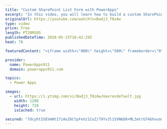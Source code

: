```yaml
---
title: "Custom SharePoint List Form with PowerApps"
excerpt: "In this video, you will learn how to build a custom SharePoint List Form with PowerApps. You will start with the basics and learn how to get started and some of the potholes that are along the way. The SharePointIntegration connector is covered, modifying the form, adding an button, and how to delete"
originalUrl: https://youtube.com/watch?v=Badj3_T8zAw
type: video
price: Free
length: PT20M10S
publishedDateTime: 2018-05-15T16:42:29Z
heat: 78

featuredContent: "<iframe width=\"800\" height=\"500\" frameborder=\"0\" src=\"https://www.youtube.com/embed/Badj3_T8zAw\" allow=\"accelerometer; autoplay; encrypted-media; gyroscope; picture-in-picture\" allowfullscreen></iframe>"

provider:
  name: PowerApps911
  domain: powerapps911.com

topics:
  - Power Apps

images:
  - url: https://i.ytimg.com/vi/Badj3_T8zAw/maxresdefault.jpg
    width: 1280
    height: 720
    isCached: true

secured: "7dcyhtIGEVmHt17zAxZ6CtpFeVz1CoZ/79Yv3l1SVN6D8+ML3etrU74Ghvunmsi7LqaVqLZVLlQMn5rOJVEdFl1+e47CjnidQxmxa3dnydwdoxxm0qn/Emj7J8B6oHKu+/iKAH4tJIP0Wm2CZXiNt0nNgg4Royf6KDIPs3ZNmE/vEp1saNaIQvwejONS8D3LQqUJXrUBMcJ2PgUqiBQIJTcNLcciCV1uKz7cVcck4JLebPMXzR0IcaUsR4ZaWLeDtOwngK6/WMmnmytWaA9Euk09tBA40Uqnx9HaFnAOfNFqNlhBeNmGKuwxAS+yjYnDBNL0DJOtfbbvJ7SLUc+8XLWX3nRKcWfPEOo3OppqiSmXuK6d+7022kR2jCfTrIBnn4ZU8A+pMQb9UM4QPj3+WfLOPkZvW0EczkWN38nUqxoeNcOpLUPbiIHvb6jfp32g;ZMkIrasQ+LzaIYSH7HL6Ew=="
---
```


